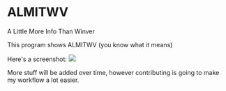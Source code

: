 # ALMITWV
A Little More Info Than Winver

This program shows ALMITWV (you know what it means)

Here's a screenshot: ![](https://404oops.ml/i/dt11s.png)

More stuff will be added over time, however contributing is going to make my workflow a lot easier.
